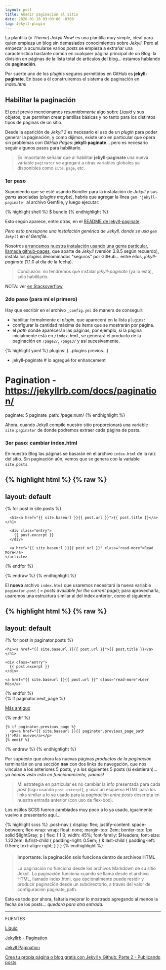 ```yaml
---
layout: post
title: Añadir paginación al sitio
date: 2020-01-16 03:00:00 -0300
tag: Jekyll-plugin
---
```


La plantilla (o *Theme*) *Jekyll Now!* es una plantilla muy simple, ideal para quien empieza un blog sin demasiados conocimientos sobre *Jekyll*. Pero al empezar a acumularse varios *posts* se empieza a extrañar una característica bastante común en cualquier página principal de un Blog: la división en páginas de la lista total de artículos del blog... estamos hablando de **paginación**.

Por suerte uno de los *plugins* seguros permitidos en GitHub es **jekyll-paginate**. En base a él construiremos el sistema de paginación en *index.html*

## Habilitar la paginación

El *post* previo mencionamos *resumidamente* algo sobre *Liquid* y sus objetos, que permiten crear plantillas básicas y no tanto para los distintos tipos de páginas de un sitio.

Desde la aparición de *Jekyll 3* es necesario el uso de un *plugin*  para poder generar la paginación, y como dijimos, existe uno en particular que opera sin problemas con *GitHub Pages*: **jekyll-paginate**... pero es necesario seguir algunos pasos para habilitarlo.

> Es importante señalar que al habilitar **jekyll-paginate** una nueva variable `paginator` se agregará a otras variables globales ya disponibles como `site`, `page`, etc.

### 1er paso

Suponiendo que se esté usando Bundler para la instalación de *Jekyll* y sus *gems* asociadas (*plugins maybe)*, habría que agregar la línea `gem 'jekyll-paginate'` al archivo Gemfile, y luego ejecutar:

{% highlight shell %}
$ bundle
{% endhighlight %}

Esto según aparece, entre otras, en el [README de  jekyll-paginate](https://github.com/jekyll/jekyll-paginate#installation).

*Pero esto presupone una instalación genérica de Jekyll, donde se usa `gem Jekyll` en el Gemfile.*

Nosotros [arrancamos nuestra instalación usando una gema particular, llamada github-pages](https://dsigno.github.io/Empezando-Jekyll/instalando-jekyll-en-local-II/#3-agregar-jekyll-usando-gem-github-pages), que aparte de *Jekyll* (versión 3.8.5 según recuerdo), instala los *plugins* denominados "seguros" por GitHub... entre ellos, *jekyll-paginate* (1.1.0 al día de la fecha).

> Conclusión: no tendremos que instalar *jekyll-paginate* (ya lo está), sólo habilitarlo.

NOTA: ver [en Stackoverflow](https://stackoverflow.com/a/35432329)

### 2do paso (para mí el primero)

Hay que escribir en el archivo `_config.yml` de manera de conseguir:

+ habilitar formalmente el *plugin*, que aparecerá en la lista `plugins:`
+ configurar la cantidad máxima  de ítems que se mostrarán por página.
+ el *path* donde aparecerán las páginas, por ejemplo, si la página inicialmente está en `/index.html`, se generará el producto de la paginación en  `/page2/`, `/page3/` y así sucesivamente.

{% highlight yaml %}
plugins:
  (...plugins previos...)
  - jekyll-paginate # lo agregué for enhancement

# Pagination - https://jekyllrb.com/docs/pagination/
paginate: 5
paginate_path: /page:num/
{% endhighlight %}

Ahora, cuando Jekyll compile nuestro sitio proporcionará una variable `site.paginator` de donde podremos extraer cada página de posts.

### 3er paso: cambiar index.html

En nuestro Blog las páginas se basarán en el archivo `index.html` de la raíz del sitio. Sin paginación aún, vemos que se genera con la variable `site.posts`.

{% highlight html %}
{% raw %}
---
layout: default
---

<div class="posts">
  {% for post in site.posts %}
    <article class="post">

      <h1><a href="{{ site.baseurl }}{{ post.url }}">{{ post.title }}</a></h1>

      <div class="entry">
        {{ post.excerpt }}
      </div>

      <a href="{{ site.baseurl }}{{ post.url }}" class="read-more">Read More</a>
    </article>
  {% endfor %}
</div>
{% endraw %}
{% endhighlight %}

El **nuevo** archivo `index.html`  que usaremos necesitará la nueva variable `paginator.post` ( *= posts available for the current page*); para aprovecharla, usaremos una estructura similar al del index anterior, como el siguiente:

{% highlight html %}
{% raw %}
---
layout: default
---

<div class="posts">
  {% for post in paginator.posts %}
  <article class="post">

    <h1><a href="{{ site.baseurl }}{{ post.url }}">{{ post.title }}</a></h1>

    <div class="entry">
      {{ post.excerpt }}
    </div>

    <a href="{{ site.baseurl }}{{ post.url }}" class="read-more">Leer Más</a>
  </article>
  {% endfor %}

  <nav class="post-nav">
    {% if paginator.next_page %}
      <p><a href="{{ site.baseurl }}{{ paginator.next_page_path }}">Más antiguo</a></p>
    {% endif %}

    {% if paginator.previous_page %}
      <p><a href="{{ site.baseurl }}{{ paginator.previous_page_path }}">Más nuevo</a></p>
    {% endif %}
  </nav>
</div>
{% endraw %}
{% endhighlight %}

Por supuesto que ahora las nuevas páginas *productos de la paginación* terminarán en una sección **nav** con dos links de navegación, que nos vinculan a los anteriores 5 posts, y a los siguientes 5 posts (si existieran)... *ya hemos visto esto en funcionamiento, ¡vamos!*

> Mi estrategia en particular es no cambiar la info presentada para cada *post* (sigo usando `post.excerpt`), y usar un esquema HTML para los links similar a lo ya usado para la *paginación entre posts* descripta en nuestra entrada anterior (con uso de flex-box).

Los estilos SCSS fueron cambiados muy poco a lo ya usado, igualmente vuelvo a presentarlo aquí...

{% highlight scss %}
.post-nav {
	display: flex;
	justify-content: space-between;
	flex-wrap: wrap;
    float: none;
	margin-top: 2em;
	border-top: 1px solid $lightGray;
	p {
		flex: 1 1 0;
		width: 45%;
    font-family: $Headers;
    font-size: 1.222em;
		&:first-child {
			padding-right: 0.5em;
		}
		&:last-child {
			padding-left: 0.5em;
			text-align: right;
		}
	}
}
{% endhighlight %}

> #### Importante: la paginación solo funciona dentro de archivos HTML
>
> La paginación no funciona desde los archivos Markdown de su sitio Jekyll. La paginación funciona cuando se llama desde el archivo HTML, llamado index.html, que opcionalmente puede residir y producir paginación desde un subdirectorio, a través del valor de configuración paginate_path.

Esto es todo por ahora, faltaría mejorar lo mostrado agregando al menos la fecha de los posts... *quedará para otra entrada.*

***



FUENTES

[Liquid](https://shopify.github.io/liquid/)

[Jekyllrb - Pagination](https://jekyllrb.com/docs/pagination/)

[Jekyll Pagination](https://blog.webjeda.com/jekyll-pagination/)

[Crea tu propia página o blog gratis con Jekyll y Github: Parte 2 - Publicando posts](https://www.campusmvp.es/recursos/post/crea-tu-propia-pagina-o-blog-gratis-con-jekyll-y-github-parte-2-publicando-posts.aspx)
